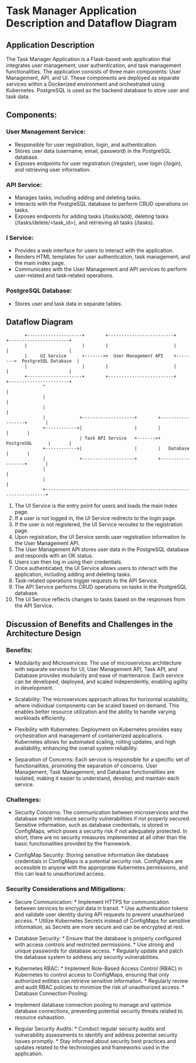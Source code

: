 # Task Manager Application Description and Dataflow Diagram
## Application Description
The Task Manager Application is a Flask-based web application that integrates user management, user authentication, and task management functionalities. The application consists of three main components: User Management, API, and UI. These components are deployed as separate services within a Dockerized environment and orchestrated using Kubernetes. PostgreSQL is used as the backend database to store user and task data.

## Components:
### User Management Service:
* Responsible for user registration, login, and authentication. 
* Stores user data (username, email, password) in the PostgreSQL database.
* Exposes endpoints for user registration (/register), user login (/login), and retrieving user information.

### API Service:
* Manages tasks, including adding and deleting tasks.
* Interacts with the PostgreSQL database to perform CRUD operations on tasks.
* Exposes endpoints for adding tasks (/tasks/add), deleting tasks (/tasks/delete/<task_id>), and retrieving all tasks (/tasks).

### I Service:
* Provides a web interface for users to interact with the application.
* Renders HTML templates for user authentication, task management, and the main index page.
* Communicates with the User Management and API services to perform user-related and task-related operations.

### PostgreSQL Database:
* Stores user and task data in separate tables.

## Dataflow Diagram

```
       +---------------------+        +-------------------------+        +-----------------------+
       |                     |        |                         |        |                       |
       |     UI Service      +------->+  User Management API    +-------->  PostgreSQL Database  |
       |                     |        |                         |        |                       |
       +---------------------+        +-------------------------+        +-----------------------+
              ^                                                                      |
              |                                                                      |
              |                                                                      |
              |             +--------------------+        +------------------+       |
              +------------>|                    |        |                  |       |
                            | Task API Service   +------->+  PostgreSQL      |       |
              +------------>|                    |        |   Database       |       |
              |             +--------------------+        +------------------+       |
              |                                                                      |
              |                                                                      |
              +----------------------------------------------------------------------+
```


1. The UI Service is the entry point for users and loads the main index page.
2. If a user is not logged in, the UI Service redirects to the login page.
3. If the user is not registered, the UI Service reroutes to the registration page.
4. Upon registration, the UI Service sends user registration information to the User Management API.
5. The User Management API stores user data in the PostgreSQL database and responds with an OK status.
6. Users can then log in using their credentials.
7. Once authenticated, the UI Service allows users to interact with the application, including adding and deleting tasks.
8. Task-related operations trigger requests to the API Service.
9. The API Service performs CRUD operations on tasks in the PostgreSQL database.
10. The UI Service reflects changes to tasks based on the responses from the API Service.

## Discussion of Benefits and Challenges in the Architecture Design
### Benefits:
* Modularity and Microservices:
The use of microservices architecture with separate services for UI, User Management API, Task API, and Database provides modularity and ease of maintenance. Each service can be developed, deployed, and scaled independently, enabling agility in development.

* Scalability:
The microservices approach allows for horizontal scalability, where individual components can be scaled based on demand. This enables better resource utilization and the ability to handle varying workloads efficiently.

* Flexibility with Kubernetes:
Deployment on Kubernetes provides easy orchestration and management of containerized applications. Kubernetes allows for automated scaling, rolling updates, and high availability, enhancing the overall system reliability.

* Separation of Concerns:
Each service is responsible for a specific set of functionalities, promoting the separation of concerns. User Management, Task Management, and Database functionalities are isolated, making it easier to understand, develop, and maintain each service.

### Challenges:
* Security Concerns:
The communication between microservices and the database might introduce security vulnerabilities if not properly secured. Sensitive information, such as database credentials, is stored in ConfigMaps, which poses a security risk if not adequately protected. In short, there are no security measures implemented at all other than the basic functionalities provided by the framework.

* ConfigMap Security:
Storing sensitive information like database credentials in ConfigMaps is a potential security risk. ConfigMaps are accessible to anyone with the appropriate Kubernetes permissions, and this can lead to unauthorized access.

### Security Considerations and Mitigations:
* Secure Communication:
       * Implement HTTPS for communication between services to encrypt data in transit. 
       * Use authentication tokens and validate user identity during API requests to prevent unauthorized access.
       * Utilize Kubernetes Secrets instead of ConfigMaps for sensitive information, as Secrets are more secure and can be encrypted at rest.
* Database Security:
       * Ensure that the database is properly configured with access controls and restricted permissions.
       * Use strong and unique passwords for database access.
       * Regularly update and patch the database system to address any security vulnerabilities.

* Kubernetes RBAC:
       * Implement Role-Based Access Control (RBAC) in Kubernetes to control access to ConfigMaps, ensuring that only authorized entities can retrieve sensitive information.
       * Regularly review and audit RBAC policies to minimize the risk of unauthorized access.
       * Database Connection Pooling:

* Implement database connection pooling to manage and optimize database connections, preventing potential security threats related to resource exhaustion.

* Regular Security Audits:
       * Conduct regular security audits and vulnerability assessments to identify and address potential security issues promptly.
       * Stay informed about security best practices and updates related to the technologies and frameworks used in the application.